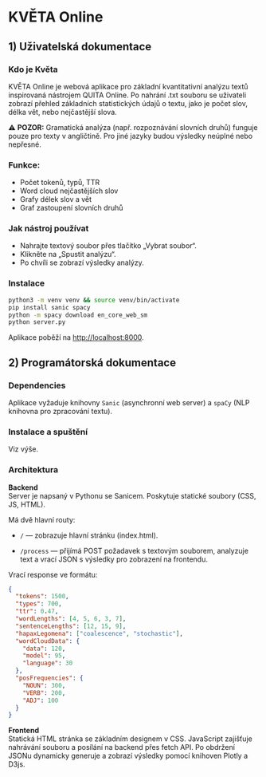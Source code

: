 # KVĚTA Online

## 1) Uživatelská dokumentace

### Kdo je Květa

KVĚTA Online je webová aplikace pro základní kvantitativní analýzu textů inspirovaná nástrojem QUITA Online. Po nahrání .txt souboru se uživateli zobrazí přehled základních statistických údajů o textu, jako je počet slov, délka vět, nebo nejčastější slova.

⚠ **POZOR:** Gramatická analýza (např. rozpoznávání slovních druhů) funguje pouze pro texty v angličtině. Pro jiné jazyky budou výsledky neúplné nebo nepřesné.

### Funkce:
- Počet tokenů, typů, TTR
- Word cloud nejčastějších slov
- Grafy délek slov a vět
- Graf zastoupení slovních druhů

### Jak nástroj používat

- Nahrajte textový soubor přes tlačítko „Vybrat soubor“.
- Klikněte na „Spustit analýzu“.
- Po chvíli se zobrazí výsledky analýzy.

### Instalace

```bash
python3 -m venv venv && source venv/bin/activate
pip install sanic spacy
python -m spacy download en_core_web_sm
python server.py
```

Aplikace poběží na [http://localhost:8000](http://localhost:8000).

## 2) Programátorská dokumentace

### Dependencies
Aplikace vyžaduje knihovny `Sanic` (asynchronní web server) a `spaCy` (NLP knihovna pro zpracování textu).

### Instalace a spuštění

Viz výše.

### Architektura

**Backend**  
Server je napsaný v Pythonu se Sanicem. Poskytuje statické soubory (CSS, JS, HTML).

Má dvě hlavní routy:

- `/` — zobrazuje hlavní stránku (index.html).

- `/process` — přijímá POST požadavek s textovým souborem, analyzuje text a vrací JSON s výsledky pro zobrazení na frontendu.

Vrací response ve formátu:
```json
{
  "tokens": 1500,
  "types": 700,
  "ttr": 0.47,
  "wordLengths": [4, 5, 6, 3, 7],
  "sentenceLengths": [12, 15, 9],
  "hapaxLegomena": ["coalescence", "stochastic"],
  "wordCloudData": {
    "data": 120,
    "model": 95,
    "language": 30
  },
  "posFrequencies": {
    "NOUN": 300,
    "VERB": 200,
    "ADJ": 100
  }
}
```

**Frontend**  
Statická HTML stránka se základním designem v CSS. JavaScript zajišťuje nahrávání souboru a posílání na backend přes fetch API. Po obdržení JSONu dynamicky generuje a zobrazí výsledky pomocí knihoven Plotly a D3js.
